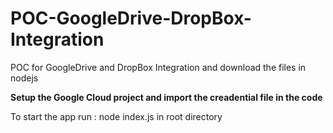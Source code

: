 # POC-GoogleDrive-DropBox-Integration
POC for GoogleDrive and DropBox Integration and download the files in nodejs

**Setup the Google Cloud project and import the creadential file in the code**

To start the app run : node index.js in root directory
